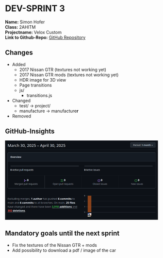 # DEV-SPRINT 3

**Name:** Simon Hofer  
**Class:** 2AHITM  
**Projectname:** Velox Custom  
**Link to Github-Repo:** [GitHub Repository](https://github.com/htl-leo-medtwt-projects/2425-sommerprojekt-2ahitm-Wolkenklar/)


## Changes
- Added
  - 2017 Nissan GTR (textures not working yet)
  - 2017 Nissan GTR mods (textures not working yet)
  - HDR image for 3D view
  - Page transitions
  - js/
    - transitions.js
- Changed 
  - test/ -> project/
  - manufacture -> manufacture**r**
- Removed

## GitHub-Insights
 ![GitHub-Insights](../GitHub-Insights/30_04_2025.png)

## Mandatory goals until the next sprint
- Fix the textures of the Nissan GTR + mods
- Add possibility to download a pdf / image of the car